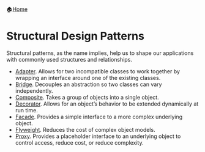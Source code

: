 :house:[Home](https://github.com/DevilsTear/go-design-patterns/README.md "Table of Contents")
# Structural Design Patterns
Structural patterns, as the name implies, help us to shape our applications with commonly used structures and relationships.

-   [Adapter](https://github.com/DevilsTear/go-design-patterns/gang-of-four/structural/adapter/README.md "Adapter Design Pattern in Go"). Allows for two incompatible classes to work together by wrapping an interface around one of the existing classes.
-   [Bridge](https://github.com/DevilsTear/go-design-patterns/gang-of-four/structural/bridge/README.md "Bridge Design Pattern in Go"). Decouples an abstraction so two classes can vary independently.
-   [Composite](https://github.com/DevilsTear/go-design-patterns/gang-of-four/structural/composite/README.md "Composite Design Pattern"). Takes a group of objects into a single object.
-   [Decorator](https://github.com/DevilsTear/go-design-patterns/gang-of-four/structural/decorator/README.md "Decorator Pattern in Go"). Allows for an object’s behavior to be extended dynamically at run time.
-   [Facade](https://github.com/DevilsTear/go-design-patterns/gang-of-four/structural/facade/ "Facade Design Pattern in Go"). Provides a simple interface to a more complex underlying object.
-   [Flyweight](https://github.com/DevilsTear/go-design-patterns/gang-of-four/structural/flyweight/README.md "Flyweight Design Pattern in Go"). Reduces the cost of complex object models.
-   [Proxy](https://github.com/DevilsTear/go-design-patterns/gang-of-four/structural/proxy/README.md "Proxy Design Pattern in Go"). Provides a placeholder interface to an underlying object to control access, reduce cost, or reduce complexity.

